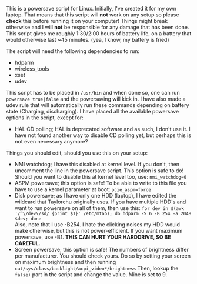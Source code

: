 This is a powersave script for Linux. Initially, I've created it for my own laptop. That means that this script will **not** work on any setup so please **check** this before running it on your computer! Things might break otherwise and I will **not** be responsible for any damage that has been done. This script gives me roughly 1:30/2:00 hours of battery life, on a battery that would otherwise last ~45 minutes. (yea, I know, my battery is fried)

The script will need the following dependencies to run:
* hdparm
* wireless_tools
* xset
* udev

This script has to be placed in `/usr/bin` and when done so, one can run `powersave true|false` and the powersaving will kick in. I have also made a udev rule that will automatically run these commands depending on battery state (Charging, discharging).
I have placed all the available powersave options in the script, except for:
* HAL CD polling; HAL is deprecated software and as such, I don't use it. I have not found another way to disable CD polling yet, but perhaps this is not even necessary anymore?

Things you should edit, should you use this on your setup:
* NMI watchdog; I have this disabled at kernel level. If you don't, then uncomment the line in the powersave script. This option is safe to do! Should you want to disable this at kernel level too, use: `nmi_watchdog=0`
* ASPM powersave; this option is safe! To be able to write to this file you have to use a kernel parameter at boot: `pcie_aspm=force`
* Disk powersave; as I have only one HDD (laptop), I have edited the wildcard that Taylorchu originally uses. If you have multiple HDD's and want to run powersave on all of them, then use this:
  `for dev in $(awk '/^\/dev\/sd/ {print $1}' /etc/mtab); do hdparm -S 6 -B 254 -a 2048 $dev; done`  
Also, note that I use -B254. I hate the clicking noises my HDD would make otherwise, but this is not power-efficient. If you want maximum powersave, use -B1. **THIS CAN HURT YOUR HARDDRIVE, SO BE CAREFUL.**
* Screen powersave; this option is safe! The numbers of brightness differ per manufacturer. You should check yours. Do so by setting your screen on maximum brightness and then running `cat/sys/class/backlight/acpi_video*/brightness`
Then, lookup the `false)` part in the script and change the value. Mine is set to 9.
